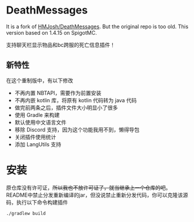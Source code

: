 # DeathMessages

It is a fork of [HMJosh/DeathMessages](https://github.com/HMJosh/DeathMessages). But the original repo is too old. This version based on 1.4.15 on SpigotMC.

支持聊天栏显示物品和bc跨服的死亡信息插件！

## 新特性
在这个重制版中，有以下修改
* 不再内置 NBTAPI，需要作为前置安装
* 不再内嵌 kotlin 库，将原有 kotlin 代码转为 java 代码
* 做完前两条之后，插件文件大小明显小了很多
* 使用 Gradle 来构建
* 默认使用中文语言文件
* 移除 Discord 支持，因为这个功能我用不到，懒得导包
* 关闭插件使用统计
* 添加 LangUtils 支持

# 安装
原仓库没有许可证，~~所以我也不放许可证了，就当继承上一个仓库的吧~~。  
README中禁止分发重新编译的jar，但没说禁止重新分发代码，你可以克隆该源码，执行以下命令构建插件
```
./gradlew build
```
